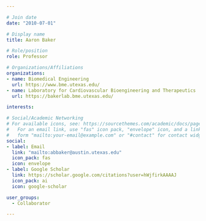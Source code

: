 ```yaml
---

# Join date
date: "2010-07-01"

# Display name
title: Aaron Baker

# Role/position
role: Professor

# Organizations/Affiliations
organizations:
- name: Biomedical Engineering
  url: https://www.bme.utexas.edu/
- name: Laboratory for Cardiovascular Bioengineering and Therapeutics
  url: https://bakerlab.bme.utexas.edu/

interests:

# Social/Academic Networking
# For available icons, see: https://sourcethemes.com/academic/docs/page-builder/#icons
#   For an email link, use "fas" icon pack, "envelope" icon, and a link in the
#   form "mailto:your-email@example.com" or "#contact" for contact widget.
social:
- label: Email
  link: "mailto:abbaker@austin.utexas.edu"
  icon_pack: fas
  icon: envelope
- label: Google Scholar
  link: https://scholar.google.com/citations?user=hWjfirkAAAAJ
  icon_pack: ai
  icon: google-scholar

user_groups:
  - Collaborator

---
```

